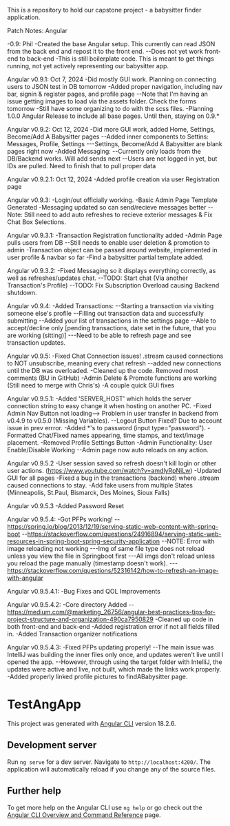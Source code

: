 This is a repository to hold our capstone project - a babysitter finder application.

Patch Notes: Angular

-0.9: Phil -Created the base Angular setup. This currently can read JSON from the back end and repost it to the front end. --Does not yet work front-end to back-end -This is still boilerplate code. This is meant to get things running, not yet actively representing our babysitter app.

Angular v0.9.1: Oct 7, 2024
-Did mostly GUI work. Planning on connecting users to JSON test in DB tomorrow
-Added proper navigation, including nav bar, signin & register pages, and profile page
--Note that I'm having an issue getting images to load via the assets folder. Check the forms tomorrow
-Still have some organizing to do with the scss files.
-Planning 1.0.0 Angular Release to include all base pages. Until then, staying on 0.9.*

Angular v0.9.2: Oct 12, 2024
-Did more GUI work, added Home, Settings, Become/Add A Babysitter pages
--Added inner components to Settins: Messages, Profile, Settings
---Settings, Become/Add A Babysitter are blank pages right now
-Added Messaging:
--Currently only loads from the DB/Backend works. Will add sends next
--Users are not logged in yet, but IDs are pulled. Need to finish that to pull proper data

Angular v0.9.2.1: Oct 12, 2024 -Added profile creation via user Registration page

Angular v0.9.3: 
-Login/out officially working.
-Basic Admin Page Template Generated
-Messaging updated so can send/recieve messages better
--Note: Still need to add auto refreshes to recieve exterior messages & Fix Chat Box Selections.

Angular v0.9.3.1:
-Transaction Registration functionality added
-Admin Page pulls users from DB
--Still needs to enable user deletion & promotion to admin
-Transaction object can be passed around website, implemented in user profile & navbar so far
-Find a babysitter partial template added.

Angular v0.9.3.2:
-Fixed Messaging so it displays everything correctly, as well as refreshes/updates chat.
--TODO: Start chat (Via another Transaction's Profile)
--TODO: Fix Subscription Overload causing Backend shutdown.

Angular v0.9.4:
-Added Transactions:
--Starting a transaction via visiting someone else's profile
--Filling out transaction data and successfully submitting
--Added your list of transactions in the settings page
--Able to accept/decline only [pending transactions, date set in the future, that you are working (sitting)]
---Need to be able to refresh page and see transaction updates.

Angular v0.9.5:
-Fixed Chat Connection issues! .stream caused connections to NOT unsubscribe, meaning every chat refresh
--added new connections until the DB was overloaded.
-Cleaned up the code. Removed most comments (BU in GitHub)
-Admin Delete & Promote functions are working (Still need to merge with Chris's)
-A couple quick GUI fixes

Angular v0.9.5.1:
-Added 'SERVER_HOST' which holds the server connection string to easy change it when hosting on another PC.
-Fixed Admin Nav Button not loading--> Problem in user transfer in backend from v0.4.9 to v0.5.0 (Missing Variables).
--Logout Button Fixed? Due to account issue in prev errror.
-Added *'s to password (input type="password").
-Formatted Chat/Fixed names appearing, time stamps, and text/image placement.
-Removed Profile Settings Button
-Admin Functionality: User Enable/Disable Working
--Admin page now auto reloads on any action.

Angular v0.9.5.2
-User session saved so refresh doesn't kill login or other user actions. (https://www.youtube.com/watch?v=amdlyRpNiLw)
-Updated GUI for all pages
-Fixed a bug in the transactions (backend) where .stream caused connections to stay.
-Add fake users from multiple States (Minneapolis, St.Paul, Bismarck, Des Moines, Sioux Falls)

Angular v0.9.5.3
-Added Password Reset 

Angular v0.9.5.4:
-Got PFPs working!
--https://spring.io/blog/2013/12/19/serving-static-web-content-with-spring-boot
--https://stackoverflow.com/questions/24916894/serving-static-web-resources-in-spring-boot-spring-security-application
--NOTE: Error with image reloading not working
---Img of same file type does not reload unless you view the file in Springboot first
---All imgs don't reload unless you reload the page manually (timestamp doesn't work).
---https://stackoverflow.com/questions/52316142/how-to-refresh-an-image-with-angular

Angular v0.9.5.4.1:
-Bug Fixes and QOL Improvements

Angular v0.9.5.4.2:
-Core directory Added
--https://medium.com/@marketing_26756/angular-best-practices-tips-for-project-structure-and-organization-490ca7950829
-Cleaned up code in both front-end and back-end
-Added registration error if not all fields filled in.
-Added Transaction organizer notifications

Angular v0.9.5.4.3:
-Fixed PFPs updating properly!
--The main issue was IntelliJ was building the inner files only once, and updates weren't live until I opened the app.
--However, through using the target folder with IntelliJ, the updates were active and live, not built, which made the links work properly.
-Added properly linked profile pictures to findABabysitter page.

# TestAngApp

This project was generated with [Angular CLI](https://github.com/angular/angular-cli) version 18.2.6.

## Development server

Run `ng serve` for a dev server. Navigate to `http://localhost:4200/`. The application will automatically reload if you change any of the source files.

## Further help

To get more help on the Angular CLI use `ng help` or go check out the [Angular CLI Overview and Command Reference](https://angular.dev/tools/cli) page.
